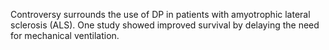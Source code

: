 Controversy surrounds the use of DP in patients with amyotrophic lateral sclerosis (ALS). One study showed improved survival by delaying the need for mechanical ventilation.